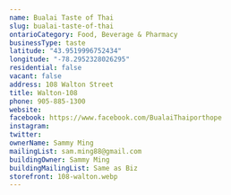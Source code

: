 ```yaml
---
name: Bualai Taste of Thai 
slug: bualai-taste-of-thai
ontarioCategory: Food, Beverage & Pharmacy
businessType: taste
latitude: "43.9519996752434"
longitude: "-78.2952328026295"
residential: false
vacant: false
address: 108 Walton Street
title: Walton-108
phone: 905-885-1300
website:
facebook: https://www.facebook.com/BualaiThaiporthope
instagram:
twitter:
ownerName: Sammy Ming
mailingList: sam.ming88@gmail.com
buildingOwner: Sammy Ming
buildingMailingList: Same as Biz
storefront: 108-walton.webp
---
```


